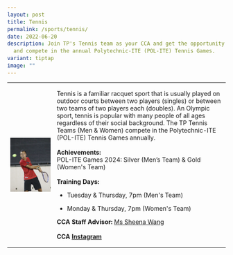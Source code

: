 ```yaml
---
layout: post
title: Tennis
permalink: /sports/tennis/
date: 2022-06-20
description: Join TP's Tennis team as your CCA and get the opportunity to train
  and compete in the annual Polytechnic-ITE (POL-ITE) Tennis Games.
variant: tiptap
image: ""
---
```

<table style="minWidth: 50px">
<colgroup>
<col>
<col>
</colgroup>
<tbody>
<tr>
<td rowspan="1" colspan="1">
<div class="isomer-image-wrapper">
<img style="display:block;margin-left:auto;margin-right:auto;" height="auto" width="100%" alt="Tennis" src="/images/Sports/TENNIS.png">
</div>
</td>
<td rowspan="1" colspan="1">
<p>Tennis is a familiar racquet sport that is usually played on outdoor courts
between two players (singles) or between two teams of two players each
(doubles). An Olympic sport, tennis is popular with many people of all
ages regardless of their social background. The TP Tennis Teams (Men &amp;
Women) compete in the Polytechnic-ITE (POL-ITE) Tennis Games annually.
<br>
<br><strong>Achievements:</strong>
<br>POL-ITE Games 2024: Silver (Men’s Team) &amp; Gold (Women's Team)
<br>
<br><strong>Training Days:</strong>
</p>
<ul data-tight="true" class="tight">
<li>
<p>Tuesday &amp; Thursday, 7pm (Men's Team)</p>
</li>
<li>
<p>Monday &amp; Thursday, 7pm (Women's Team)</p>
</li>
</ul>
<p></p>
<p><strong>CCA Staff Advisor:</strong>  <a href="mailto:Sheena_WANG@tp.edu.sg" rel="noopener noreferrer nofollow" target="_blank">Ms Sheena Wang</a>
<br>
<br><strong>CCA <a href="https://www.instagram.com/tp_tennis" rel="noopener noreferrer nofollow" target="_blank">Instagram</a></strong>
</p>
</td>
</tr>
</tbody>
</table>
<p></p>